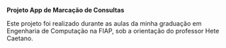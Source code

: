 **Projeto App de Marcação de Consultas**

Este projeto foi realizado durante as aulas da minha graduação em Engenharia de Computação na FIAP, sob a orientação do professor Hete Caetano.
